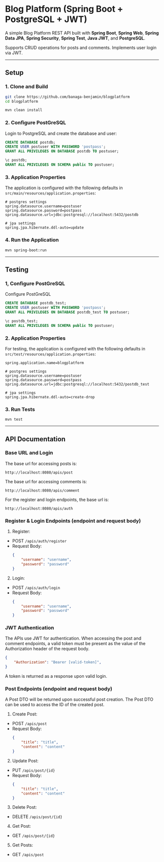 # Blog Platform (Spring Boot + PostgreSQL + JWT)

A simple Blog Platform REST API built with **Spring Boot**, **Spring Web**, **Spring Data JPA**, **Spring Security**, **Spring Test**, **Java JWT**, and **PostgreSQL**.

Supports CRUD operations for posts and comments. Implements user login via JWT.

---

## Setup

### 1. Clone and Build

```bash
git clone https://github.com/banaga-benjamin/blogplatform
cd blogplatform

mvn clean install
```

### 2. Configure PostGreSQL

Login to PostgreSQL and create the database and user:
```sql
CREATE DATABASE postdb;
CREATE USER postuser WITH PASSWORD 'postpass';
GRANT ALL PRIVILEGES ON DATABASE postdb TO postuser;

\c postdb;
GRANT ALL PRIVILEGES ON SCHEMA public TO postuser;
```

### 3. Application Properties

The application is configured with the following defaults in
`src/main/resources/application.properties`:
```
# postgres settings
spring.datasource.username=postuser
spring.datasource.password=postpass
spring.datasource.url=jdbc:postgresql://localhost:5432/postdb

# jpa settings
spring.jpa.hibernate.ddl-auto=update
```

### 4. Run the Application
```
mvn spring-boot:run
```
---

## Testing

### 1, Configure PostGreSQL

Configure PostGreSQL
```sql
CREATE DATABASE postdb_test;
CREATE USER postuser WITH PASSWORD 'postpass';
GRANT ALL PRIVILEGES ON DATABASE postdb_test TO postuser;

\c postdb_test;
GRANT ALL PRIVILEGES ON SCHEMA public TO postuser;
```

### 2. Application Properties

For testing, the application is configured with the following defaults in
`src/test/resources/application.properties`:
```
spring.application.name=blogplatform

# postgres settings
spring.datasource.username=postuser
spring.datasource.password=postpass
spring.datasource.url=jdbc:postgresql://localhost:5432/postdb_test

# jpa settings
spring.jpa.hibernate.ddl-auto=create-drop

```

### 3. Run Tests


```
mvn test
```

---

## API Documentation

### Base URL and Login

The base url for accessing posts is:
```
http://localhost:8080/apis/post
```

The base url for accessing comments is:
```
http://localhost:8080/apis/comment
```


For the register and login endpoints, the base url is:
```
http://localhost:8080/apis/auth
```

### Register & Login Endpoints (endpoint and request body)

1. Register:
- POST `/apis/auth/register`
- Request Body:
    ```json
    {
        "username": "username",
        "password": "password"
    }
    ```

2. Login:
- POST `/apis/auth/login`
- Request Body:
    ```json
    {
        "username": "username",
        "password": "password"
    }
    ```

### JWT Authentication

The APIs use JWT for authentication. When accessing the post and comment endpoints, a valid token must be present as the value of the Authorization header of the request body. 

```json
{
    "Authorization": "Bearer [valid-token]",
}
```

A token is returned as a response upon valid login.

### Post Endpoints (endpoint and request body)

A Post DTO will be returned upon successful post creation. The Post DTO can be used to access the ID of the created post.

1. Create Post:
- POST `/apis/post`
- Request Body:
    ```json
    {
        "title": "title",
        "content": "content"   
    }
    ```


2. Update Post:
- PUT `/apis/post/{id}`
- Request Body:
    ```json
    {
        "title": "title",
        "content": "content"   
    }
    ```

3. Delete Post:
- DELETE `/apis/post/{id}`

4. Get Post:
- GET `/apis/post/{id}`

5. Get Posts:
- GET `/apis/post`